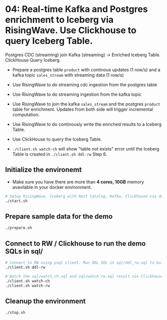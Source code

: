 # 04: Real-time Kafka and Postgres enrichment to Iceberg via RisingWave. Use Clickhouse to query Iceberg Table.
Postgres CDC (streaming) join Kafka (streaming) → Enriched Iceberg Table. ClickHouse Query Iceberg.

- Prepare a postgres table `product` with continous updates (1 row/s) and a kafka topic `sales_stream` with streaming data (1 row/s)
- Use RisingWave to do streaming cdc ingestion from the postgres table
- Use RisingWave to do streaming ingestion from the kafka topic
- Use RisingWave to join the kafka `sales_stream` and the postgres `product` table for enrichment. Updates from both side will trigger incremental computation.
- Use RisingWave to do continously write the enriched results to a Iceberg Table.
- Use ClickHouse to query the Iceberg Table.

- `./client.sh watch-ch` will show "table not exists" error until the Iceberg Table is created in `./client.sh ddl-rw` Step 6.

## Initialize the environemt
- Make sure you have there are more than **4 cores, 10GB** memory avavilable in your docker environment.
```bash
# Setup RisingWave, Iceberg with Rest Catalog, Kafka, Clickhouse via docker compose
./start.sh
```

## Prepare sample data for the demo
```bash
./prepare.sh
```

## Connect to RW / Clickhouse to run the demo SQLs in sql/
```bash
# Connect to RW using psql client. Run DDL SQL in sql/ddl_rw.sql to build the pipeline
./client.sh ddl-rw

# Watch the sql/watch_ch.sql and sql/watch_rw.sql result via Clickhouse client and psql client
./client.sh watch-ch
./client.sh watch-rw
```

## Cleanup the environment
```bash
./stop.sh
```